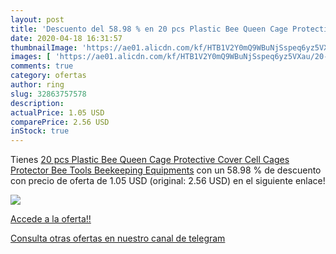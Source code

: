 ```yaml
---
layout: post
title: 'Descuento del 58.98 % en 20 pcs Plastic Bee Queen Cage Protective'
date: 2020-04-18 16:31:57
thumbnailImage: 'https://ae01.alicdn.com/kf/HTB1V2Y0mQ9WBuNjSspeq6yz5VXau/20-pcs-Plastic-Bee-Queen-Cage-Protective-Cover-Cell-Cages-Protector-Bee-Tools-Beekeeping-Equipments.jpg_350x350._SL200_.jpg'
images: [ 'https://ae01.alicdn.com/kf/HTB1V2Y0mQ9WBuNjSspeq6yz5VXau/20-pcs-Plastic-Bee-Queen-Cage-Protective-Cover-Cell-Cages-Protector-Bee-Tools-Beekeeping-Equipments.jpg_350x350._SL200_.jpg' ]
comments: true
category: ofertas
author: ring
slug: 32863757578
description:
actualPrice: 1.05 USD
comparePrice: 2.56 USD
inStock: true
---
```


Tienes [20 pcs Plastic Bee Queen Cage Protective Cover Cell Cages Protector Bee Tools Beekeeping Equipments](https://www.amazon.com/dp/32863757578/?tag=redken08-20) con un 58.98 % de descuento con precio de oferta de 1.05 USD (original: 2.56 USD) en el siguiente enlace!

[![](https://ae01.alicdn.com/kf/HTB1V2Y0mQ9WBuNjSspeq6yz5VXau/20-pcs-Plastic-Bee-Queen-Cage-Protective-Cover-Cell-Cages-Protector-Bee-Tools-Beekeeping-Equipments.jpg_350x350._SL200_.jpg)](https://www.amazon.com/dp/32863757578/?tag=redken08-20)

[Accede a la oferta!!](https://www.amazon.com/dp/32863757578/?tag=redken08-20)

[Consulta otras ofertas en nuestro canal de telegram](https://t.me/s/ofertas25)
